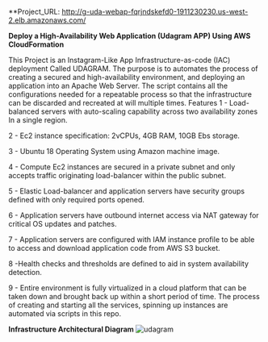 **Project_URL: http://g-uda-webap-fqrjndskefd0-1911230230.us-west-2.elb.amazonaws.com/

**Deploy a High-Availability Web Application (Udagram APP) Using AWS CloudFormation**

This Project is an Instagram-Like App Infrastructure-as-code (IAC) deployment Called UDAGRAM. The purpose is to automates the process of creating a secured and high-availability environment, and deploying an application  into an Apache Web Server. The script contains all the configurations needed for a repeatable process so that the infrastructure can be discarded and recreated at will multiple times.
Features
1 - Load-balanced servers with auto-scaling capability across two availability zones In a single region.

2 - Ec2 instance specification: 2vCPUs, 4GB RAM, 10GB Ebs storage.

3 - Ubuntu 18 Operating System using Amazon machine image.

4 - Compute Ec2 instances are secured in a private subnet and only accepts traffic originating load-balancer  within the public subnet.


5 - Elastic Load-balancer and application servers have security groups defined with only required ports opened.

6 - Application servers have outbound internet access via NAT gateway for critical OS updates and patches.


7 - Application servers are configured with IAM instance profile to be able to access and download application code from AWS S3 bucket.

8 -Health checks and thresholds are defined to aid in system availability detection.

9 - Entire environment is fully virtualized in a cloud platform that can be taken down and brought back up within a short period of time. The process of creating and starting all the services, spinning up instances are automated via scripts in this repo.



**Infrastructure Architectural Diagram**
![udagram](https://user-images.githubusercontent.com/70475985/174470448-94c7a734-237c-4459-bd4f-d42fb90f34d6.png)
